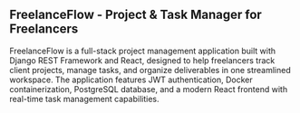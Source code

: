 ## FreelanceFlow - Project & Task Manager for Freelancers

FreelanceFlow is a full-stack project management application built with Django REST Framework and React, designed to help freelancers track client projects, manage tasks, and organize deliverables in one streamlined workspace. The application features JWT authentication, Docker containerization, PostgreSQL database, and a modern React frontend with real-time task management capabilities.
